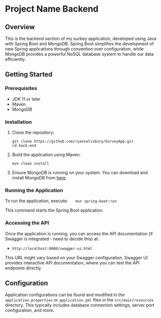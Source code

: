 # Project Name Backend

## Overview

This is the backend section of my surbey application, developed using Java with Spring Boot and MongoDB. Spring Boot simplifies the development of new Spring applications through convention over configuration, while MongoDB provides a powerful NoSQL database system to handle our data efficiently.

## Getting Started

### Prerequisites

- JDK 11 or later
- Maven
- MongoDB

### Installation

1. Clone the repository:

   ```
   git clone https://github.com/ryansalisbury/SurveyApp.git
   cd back-end
   ```

2. Build the application using Maven:

   ```
   mvn clean install
   ```

3. Ensure MongoDB is running on your system. You can download and install MongoDB from [here](https://www.mongodb.com/try/download/community).

### Running the Application

To run the application, execute:
`    mvn spring-boot:run
   `

This command starts the Spring Boot application.

### Accessing the API

Once the application is running, you can access the API documentation (if Swagger is integrated - need to decide this) at:

- `http://localhost:8080/swagger-ui.html`

This URL might vary based on your Swagger configuration. Swagger UI provides interactive API documentation, where you can test the API endpoints directly.

## Configuration

Application configurations can be found and modified in the `application.properties` or `application.yml` files in the `src/main/resources` directory. This typically includes database connection settings, server port configuration, and more.
